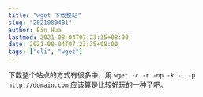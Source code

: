 ```yaml
---
title: "wget 下载整站"
slug: "2021080401"
author: Bin Hua
lastmod: 2021-08-04T07:23:35+08:00
date: 2021-08-04T07:23:35+08:00
tags: ["cli", "wget"]
---
```


下载整个站点的方式有很多中，用 `wget -c -r -np -k -L -p http://domain.com` 应该算是比较好玩的一种了吧。
